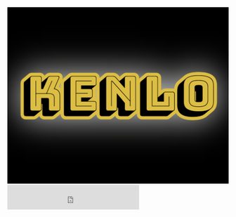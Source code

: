 <img src="KENLOGO.png"/>


<iframe src="https://open.spotify.com/follow/1/?uri=spotify:artist:1o5QUDENlmdi35coXGzG54?si=S3oMC4BUT3KHOwu-fjSjbw&size=detail&theme=dark&show-count=0" width="300" height="56" scrolling="no" frameborder="0" style="border:none; overflow:hidden;" allowtransparency="true"></iframe>
